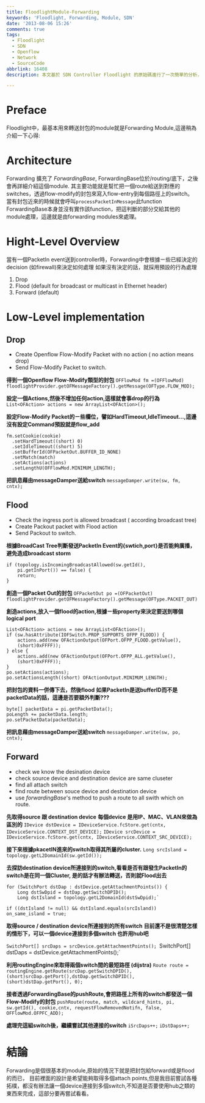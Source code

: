 ```yaml
---
title: FloodlightModule-Forwarding
keywords: 'Floodlight, Forwarding, Module, SDN'
date: '2013-08-06 15:26'
comments: true
tags:
  - Floodlight
  - SDN
  - Openflow
  - Network
  - SourceCode
abbrlink: 16408
description: 本文基於 SDN Controller Floodlight 的原始碼進行了一次簡單的分析，藉由分析這些原始碼更可以學習到其內部是如何轉送封包的，藉由 Topology 模組提供的 Global Topology 資訊, Floodlight 可以從該資訊中對於任何一個點到點的之間的連線找到一條傳送路徑。接者針對這傳送路徑上所有的交換機輸入對應的 Openflow 規則來幫忙轉送封包。相對於文件的更新，程式碼本身的迭代速度更為敏捷，因此常常會發生文件跟不上實際運行功能的案例。藉由學習閱讀原始碼，我們可以更快也更清楚的掌握當前這些開源軟體的發展狀態，甚至也能夠貢獻社群幫忙補齊文件。

---
```


# Preface 
Floodlight中，最基本用來轉送封包的module就是Forwarding Module,這邊稍為介紹一下心得:


# Architecture
Forwarding 擴充了 *ForwardingBase*,
ForwardingBase位於/routing/底下，之後會再詳細介紹這個module.
其主要功能就是幫忙把一個route給送到對應的switches，透過flow-modify的封包來寫入flow-entry到每個路徑上的switch。
當有封包近來的時候就會呼叫`processPacketInMessage`此function
ForwardingBase本身並沒有實作該function，把這判斷的部分交給其他的module處理，這邊就是由forwarding modules來處理。
# Hight-Level Overview
當有一個PacketIn event送到controller時，Forwarding中會根據ㄧ些已經決定的decision (如firewall)來決定如何處理
如果沒有決定的話，就採用預設的行為處理

<!--more-->


1. Drop
2. Flood (default for broadcast or multicast in Ethernet header)
3. Forward (default)

# Low-Level implementation
## Drop

- Create Openflow Flow-Modify Packet with no action ( no action means drop)
- Send Flow-Modify Packet to switch.



**得到一個Openflow Flow-Modify類型的封包**
`OFFlowMod fm =(OFFlowMod) floodlightProvider.getOFMessageFactory().getMessage(OFType.FLOW_MOD);`

**設定一個Actions,然後不增加任何action,這樣就會事drop的行為**
`List<OFAction> actions = new ArrayList<OFAction>();`


**設定Flow-Modify Packet的ㄧ些欄位，譬如HardTimeout,IdleTimeout...,這邊沒有設定Command預設就是flow_add**
``` java=
fm.setCookie(cookie)
  .setHardTimeout((short) 0)
  .setIdleTimeout((short) 5)
  .setBufferId(OFPacketOut.BUFFER_ID_NONE) 
  .setMatch(match)
  .setActions(actions)
  .setLengthU(OFFlowMod.MINIMUM_LENGTH); 
```

**把訊息藉由messageDamper送給switch**
`messageDamper.write(sw, fm, cntx);`

## Flood

- Check the ingress port is allowed broadcast ( according broadcast tree)
- Create Packout packet with Flood action
- Send Packout to switch.


**根據BroadCast Tree判斷發送PacketIn Event的{swtich,port}是否能夠廣播，避免造成broadcast storm**
```java=
if (topology.isIncomingBroadcastAllowed(sw.getId(),
    pi.getInPort()) == false) {
    return;
}
```
**創造一個Packet Out的封包**
`OFPacketOut po =(OFPacketOut) floodlightProvider.getOFMessageFactory().getMessage(OFType.PACKET_OUT)`

**創造actions,放入一個flood的action,根據ㄧ些property來決定要送到哪個logical port**
```java=
List<OFAction> actions = new ArrayList<OFAction>();
if (sw.hasAttribute(IOFSwitch.PROP_SUPPORTS_OFPP_FLOOD)) {
    actions.add(new OFActionOutput(OFPort.OFPP_FLOOD.getValue(),
    (short)0xFFFF));
} else {
    actions.add(new OFActionOutput(OFPort.OFPP_ALL.getValue(),
    (short)0xFFFF));
}
po.setActions(actions);
po.setActionsLength((short) OFActionOutput.MINIMUM_LENGTH);
```

**把封包的資料一併傳下去，然後flood**
**如果PacketIn是送bufferID而不是packetData的話，這邊是否要額外判斷???**

```
byte[] packetData = pi.getPacketData();
poLength += packetData.length;
po.setPacketData(packetData);
```
**把訊息藉由messageDamper送給switch**
`messageDamper.write(sw, po, cntx);`


## Forward

- check we know the desination device
- check source device and destination device are same cluseter
- find all attach switch
- find route between souce device and destination device
- use *forwardingBase*'s method to push a route to all swith which on route.


**先取得source 跟 destination device**
**每個device 是用IP、MAC、VLAN來做為區別的**
`IDevice dstDevice = IDeviceService.fcStore.get(cntx, IDeviceService.CONTEXT_DST_DEVICE);`
`IDevice srcDevice = IDeviceService.fcStore.get(cntx, IDeviceService.CONTEXT_SRC_DEVICE);`

**接下來根據pkacetIN進來的switch取得其所屬的cluster.**
`Long srcIsland = topology.getL2DomainId(sw.getId());`

**去探訪destination device所連接到的switch,看看是否有跟發生PacketIn的switch是在同一個Cluster,
是的話才有辦法轉送，否則就Flood出去**

```java=
for (SwitchPort dstDap : dstDevice.getAttachmentPoints()) {
    Long dstSwDpid = dstDap.getSwitchDPID();
    Long dstIsland = topology.getL2DomainId(dstSwDpid);`

if ((dstIsland != null) && dstIsland.equals(srcIsland)) 
on_same_island = true;
```


**取得source / destination device所連接到的所有switch**
**目前還不是很清楚怎樣的情形下，可以一個device連接到多個switch 也許用hub吧**

`SwitchPort[] srcDaps = srcDevice.getAttachmentPoints();
`SwitchPort[] dstDaps = dstDevice.getAttachmentPoints();`


**利用routingEngine來取得兩個switch間的最短路徑 (dijstra)**
`Route route = routingEngine.getRoute(srcDap.getSwitchDPID(),(short)srcDap.getPort(),dstDap.getSwitchDPID(),
(short)dstDap.getPort(), 0);`

**接者透過ForwardingBase的pushRoute,會把路徑上所有的switch都發送一個Flow-Modify的封包**
`pushRoute(route, match, wildcard_hints, pi, sw.getId(), cookie,cntx, requestFlowRemovedNotifn,
						false, OFFlowMod.OFPFC_ADD);`


**處理完這組switch後，繼續嘗試其他連接的switch**
`iSrcDaps++;`
`iDstDaps++;`

# 結論
Forwarding是個很基本的module,原始的情況下就是把封包給forward或是flood的而已，
目前裡面的設計是希望能夠取得多個attach points,但是我目前嘗試各種拓樸，都沒有辦法讓一個device連接到多個switch,不知道是否要使用hub之類的東西來完成，這部分要再嘗試看看。
